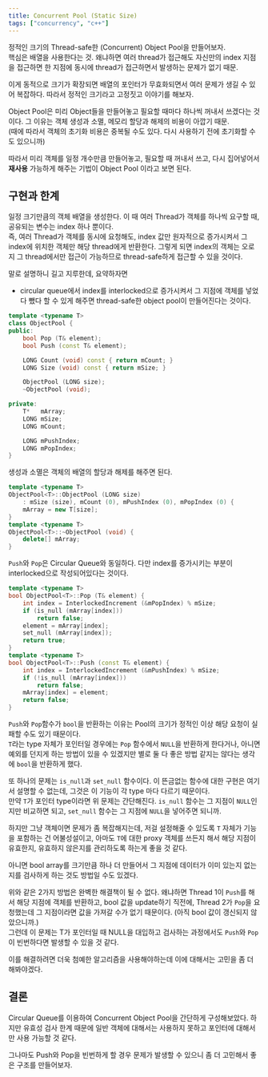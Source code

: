 ```yaml
---
title: Concurrent Pool (Static Size)
tags: ["concurrency", "c++"]
---
```


정적인 크기의 Thread-safe한 (Concurrent) Object Pool을 만들어보자.  
핵심은 배열을 사용한다는 것. 왜냐하면 여러 thread가 접근해도 자신만의 index 지점을 접근하면 한 지점에 동시에 thread가 접근하면서 발생하는 문제가 없기 때문.

이게 동적으로 크기가 확장되면 배열의 포인터가 무효화되면서 여러 문제가 생길 수 있어 복잡하다. 따라서 정적인 크기라고 고정짓고 이야기를 해보자.

Object Pool은 미리 Object들을 만들어놓고 필요할 때마다 하나씩 꺼내서 쓰겠다는 것이다. 그 이유는 객체 생성과 소멸, 메모리 할당과 해제의 비용이 아깝기 때문.  
(때에 따라서 객체의 초기화 비용은 중복될 수도 있다. 다시 사용하기 전에 초기화할 수도 있으니까)

따라서 미리 객체를 일정 개수만큼 만들어놓고, 필요할 때 꺼내서 쓰고, 다시 집어넣어서 **재사용** 가능하게 해주는 기법이 Object Pool 이라고 보면 된다.

## 구현과 한계

일정 크기만큼의 객체 배열을 생성한다. 이 때 여러 Thread가 객체를 하나씩 요구할 때, 공유되는 변수는 index 하나 뿐이다.  
즉, 여러 Thread가 객체를 동시에 요청해도, index 값만 원자적으로 증가시켜서 그 index에 위치한 객체만 해당 thread에게 반환한다. 그렇게 되면 index의 객체는 오로지 그 thread에서만 접근이 가능하므로 thread-safe하게 접근할 수 있을 것이다.

말로 설명하니 길고 지루한데, 요약하자면

- circular queue에서 index를 interlocked으로 증가시켜서 그 지점에 객체를 넣었다 뺐다 할 수 있게 해주면 thread-safe한 object pool이 만들어진다는 것이다.

```cpp
template <typename T>
class ObjectPool {
public:
    bool Pop (T& element);
    bool Push (const T& element);

    LONG Count (void) const { return mCount; }
    LONG Size (void) const { return mSize; }

    ObjectPool (LONG size);
    ~ObjectPool (void);

private:
    T*   mArray;
    LONG mSize;
    LONG mCount;

    LONG mPushIndex;
    LONG mPopIndex;
}
```

생성과 소멸은 객체의 배열의 할당과 해제를 해주면 된다.

```cpp
template <typename T>
ObjectPool<T>::ObjectPool (LONG size)
    : mSize (size), mCount (0), mPushIndex (0), mPopIndex (0) {
    mArray = new T[size];
}
template <typename T>
ObjectPool<T>::~ObjectPool (void) {
    delete[] mArray;
}
```

`Push`와 `Pop`은 Circular Queue와 동일하다. 다만 index를 증가시키는 부분이 interlocked으로 작성되어있다는 것이다.

```cpp
template <typename T>
bool ObjectPool<T>::Pop (T& element) {
    int index = InterlockedIncrement (&mPopIndex) % mSize;
    if (is_null (mArray[index]))
        return false;
    element = mArray[index];
    set_null (mArray[index]);
    return true;
}
template <typename T>
bool ObjectPool<T>::Push (const T& element) {
    int index = InterlockedIncrement (&mPushIndex) % mSize;
    if (!is_null (mArray[index]))
        return false;
    mArray[index] = element;
    return false;
}
```

`Push`와 `Pop`함수가 `bool`을 반환하는 이유는 Pool의 크기가 정적인 이상 해당 요청이 실패할 수도 있기 때문이다.  
`T`라는 type 자체가 포인터일 경우에는 `Pop` 함수에서 `NULL`을 반환하게 한다거나, 아니면 예외를 던지게 하는 방법이 있을 수 있겠지만 별로 둘 다 좋은 방법 같지는 않다는 생각에 `bool`을 반환하게 했다.

또 하나의 문제는 `is_null`과 `set_null` 함수이다. 이 뜬금없는 함수에 대한 구현은 여기서 설명할 수 없는데, 그것은 이 기능이 각 type 마다 다르기 때문이다.  
만약 `T`가 포인터 type이라면 위 문제는 간단해진다. `is_null` 함수는 그 지점이 `NULL`인지만 비교하면 되고, `set_null` 함수는 그 지점에 `NULL`을 넣어주면 되니까.

하지만 그냥 객체이면 문제가 좀 복잡해지는데, 저걸 설정해줄 수 있도록 `T` 자체가 기능을 포함하는 건 어불성설이고, 아마도 `T`에 대한 proxy 객체를 쓰든지 해서 해당 지점이 유효한지, 유효하지 않은지를 관리하도록 하는게 좋을 것 같다.

아니면 bool array를 크기만큼 하나 더 만들어서 그 지점에 데이터가 이미 있는지 없는지를 검사하게 하는 것도 방법일 수도 있겠다.

위와 같은 2가지 방법은 완벽한 해결책이 될 수 없다. 왜냐하면 Thread 1이 `Push`를 해서 해당 지점에 객체를 반환하고, bool 값을 update하기 직전에, Thread 2가 `Pop`을 요청했는데 그 지점이라면 값을 가져갈 수가 없기 때문이다. (아직 bool 값이 갱신되지 않았으니까.)  
그런데 이 문제는 T가 포인터일 때 NULL을 대입하고 검사하는 과정에서도 `Push`와 `Pop`이 빈번하다면 발생할 수 있을 것 같다.

이를 해결하려면 더욱 첨예한 알고리즘을 사용해야하는데 이에 대해서는 고민을 좀 더 해봐야겠다.

## 결론

Circular Queue를 이용하여 Concurrent Object Pool을 간단하게 구성해보았다. 하지만 유효성 검사 한계 때문에 일반 객체에 대해서는 사용하지 못하고 포인터에 대해서만 사용 가능할 것 같다.

그나마도 Push와 Pop을 빈번하게 할 경우 문제가 발생할 수 있으니 좀 더 고민해서 좋은 구조를 만들어보자.
